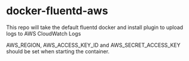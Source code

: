 # docker-fluentd-aws
This repo will take the default fluentd docker and install plugin to upload logs to AWS CloudWatch Logs

AWS_REGION, AWS_ACCESS_KEY_ID and AWS_SECRET_ACCESS_KEY should be set when starting the container.